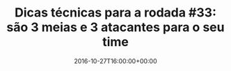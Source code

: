 ---
layout: post
title: "Dicas técnicas para a rodada #33: são 3 meias e 3 atacantes para o seu time"
date: 2016-10-27T16:00:00+00:00
external_link: "http://globoesporte.globo.com/cartola-fc/dicas/noticia/2016/10/dicas-tecnicas-para-rodada-33-sao-3-meias-e-3-atacantes-para-o-seu-time.html"
categories: news globo.com
---